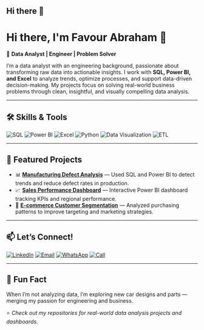 ## Hi there 👋
# Hi there, I'm Favour Abraham 👋

🎯 **Data Analyst | Engineer | Problem Solver**  

I’m a data analyst with an engineering background, passionate about transforming raw data into actionable insights. I work with **SQL, Power BI, and Excel** to analyze trends, optimize processes, and support data-driven decision-making. My projects focus on solving real-world business problems through clean, insightful, and visually compelling data analysis.

---

## 🛠 Skills & Tools

![SQL](https://img.shields.io/badge/-SQL-4479A1?logo=postgresql&logoColor=white&style=flat)
![Power BI](https://img.shields.io/badge/-Power%20BI-F2C811?logo=powerbi&logoColor=black&style=flat)
![Excel](https://img.shields.io/badge/-Excel-217346?logo=microsoft-excel&logoColor=white&style=flat)
![Python](https://img.shields.io/badge/-Python-3776AB?logo=python&logoColor=white&style=flat)
![Data Visualization](https://img.shields.io/badge/-Data%20Visualization-FF6384?style=flat)
![ETL](https://img.shields.io/badge/-ETL%20Processes-4CAF50?style=flat)

---

## 📂 Featured Projects

- 📊 **[Manufacturing Defect Analysis](#)** — Used SQL and Power BI to detect trends and reduce defect rates in production.
- 📈 **[Sales Performance Dashboard](#)** — Interactive Power BI dashboard tracking KPIs and regional performance.
- 🛒 **[E-commerce Customer Segmentation](#)** — Analyzed purchasing patterns to improve targeting and marketing strategies.

---

## 📫 Let’s Connect!

[![LinkedIn](https://img.shields.io/badge/-LinkedIn-0A66C2?logo=linkedin&logoColor=white&style=flat)](https://www.linkedin.com/in/YOUR-LINKEDIN/)
[![Email](https://img.shields.io/badge/-Email-D14836?logo=gmail&logoColor=white&style=flat)](mailto:YOUR-EMAIL@gmail.com)
[![WhatsApp](https://img.shields.io/badge/-WhatsApp%20Business-25D366?logo=whatsapp&logoColor=white&style=flat)](https://wa.me/YOURPHONE?text=Hi%20Favour%2C%20I%27m%20interested%20in%20your%20data%20analysis%20work)
[![Call](https://img.shields.io/badge/-Call%20Me-34B7F1?logo=phone&logoColor=white&style=flat)](tel:YOURPHONE)

---
## 🎯 Fun Fact
When I’m not analyzing data, I’m exploring new car designs and parts — merging my passion for engineering and business.

⭐ *Check out my repositories for real-world data analysis projects and dashboards.*

<!--
 **favour-ui/favour-ui** is a ✨ _special_ ✨ repository because its `README.md` (this file) appears on your GitHub profile.

Here are some ideas to get you started:

- 🔭 I’m currently working on ...
- 🌱 I’m currently learning ...
- 👯 I’m looking to collaborate on ...
- 🤔 I’m looking for help with ...
- 💬 Ask me about ...
- 📫 How to reach me: ...
- 😄 Pronouns: ...
- ⚡ Fun fact: ...
-->

